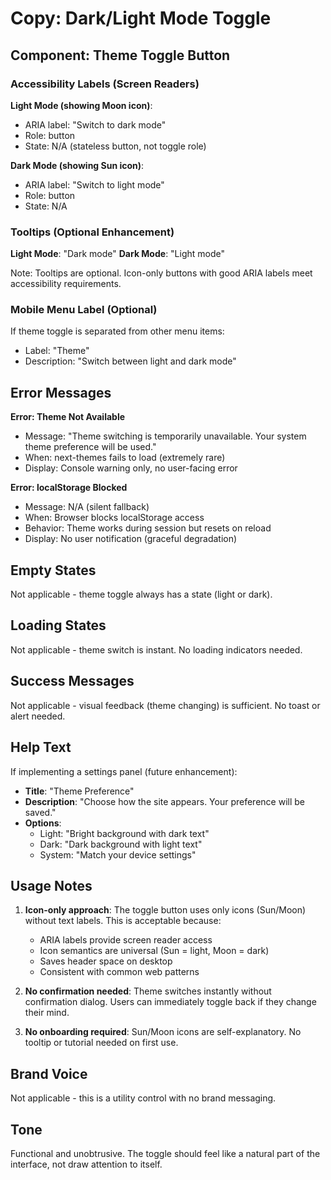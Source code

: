 # Copy: Dark/Light Mode Toggle

## Component: Theme Toggle Button

### Accessibility Labels (Screen Readers)

**Light Mode (showing Moon icon)**:
- ARIA label: "Switch to dark mode"
- Role: button
- State: N/A (stateless button, not toggle role)

**Dark Mode (showing Sun icon)**:
- ARIA label: "Switch to light mode"
- Role: button
- State: N/A

### Tooltips (Optional Enhancement)

**Light Mode**: "Dark mode"
**Dark Mode**: "Light mode"

Note: Tooltips are optional. Icon-only buttons with good ARIA labels meet accessibility requirements.

### Mobile Menu Label (Optional)

If theme toggle is separated from other menu items:
- Label: "Theme"
- Description: "Switch between light and dark mode"

## Error Messages

**Error: Theme Not Available**
- Message: "Theme switching is temporarily unavailable. Your system theme preference will be used."
- When: next-themes fails to load (extremely rare)
- Display: Console warning only, no user-facing error

**Error: localStorage Blocked**
- Message: N/A (silent fallback)
- When: Browser blocks localStorage access
- Behavior: Theme works during session but resets on reload
- Display: No user notification (graceful degradation)

## Empty States

Not applicable - theme toggle always has a state (light or dark).

## Loading States

Not applicable - theme switch is instant. No loading indicators needed.

## Success Messages

Not applicable - visual feedback (theme changing) is sufficient. No toast or alert needed.

## Help Text

If implementing a settings panel (future enhancement):
- **Title**: "Theme Preference"
- **Description**: "Choose how the site appears. Your preference will be saved."
- **Options**:
  - Light: "Bright background with dark text"
  - Dark: "Dark background with light text"
  - System: "Match your device settings"

## Usage Notes

1. **Icon-only approach**: The toggle button uses only icons (Sun/Moon) without text labels. This is acceptable because:
   - ARIA labels provide screen reader access
   - Icon semantics are universal (Sun = light, Moon = dark)
   - Saves header space on desktop
   - Consistent with common web patterns

2. **No confirmation needed**: Theme switches instantly without confirmation dialog. Users can immediately toggle back if they change their mind.

3. **No onboarding required**: Sun/Moon icons are self-explanatory. No tooltip or tutorial needed on first use.

## Brand Voice

Not applicable - this is a utility control with no brand messaging.

## Tone

Functional and unobtrusive. The toggle should feel like a natural part of the interface, not draw attention to itself.

